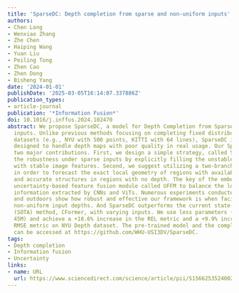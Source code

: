 ```yaml
---
title: 'SparseDC: Depth completion from sparse and non-uniform inputs'
authors:
- Chen Long
- Wenxiao Zhang
- Zhe Chen
- Haiping Wang
- Yuan Liu
- Peiling Tong
- Zhen Cao
- Zhen Dong
- Bisheng Yang
date: '2024-01-01'
publishDate: '2025-03-05T16:14:07.337886Z'
publication_types:
- article-journal
publication: '*Information Fusion*'
doi: 10.1016/j.inffus.2024.102470
abstract: We propose SparseDC, a model for Depth Completion from Sparse and non-uniform
  inputs. Unlike previous methods focusing on completing fixed distributions on benchmark
  datasets (e.g., NYU with 500 points, KITTI with 64 lines), SparseDC is specifically
  designed to handle depth maps with poor quality in real usage. Our SparseDC makes
  two major contributions. First, we design a simple strategy, called SFFM, to improve
  the robustness under sparse inputs by explicitly filling the unstable depth features
  with stable image features. Second, we suggest utilizing a two-branch feature embedder
  in order to forecast the exact local geometry of regions with available depth values
  and accurate structures in regions with no depth. The key of the embedder is an
  uncertainty-based feature fusion module called UFFM to balance the local and long-term
  information extracted by CNNs and ViTs. Numerous experiments conducted both indoors
  and outdoors show how robust and effective our framework is when facing sparse and
  non-uniform input depths. And SparseDC outperforms the current state-of-the-art
  (SOTA) method, CFormer, with varying inputs. We use less parameters (38.2M textless
  45M) and achieve a +18.6% increase in the REL metric and a +9.9% increase in the
  RMSE metric on NYU Depth dataset. The pre-trained model and the complete code repository
  can be accessed at https://github.com/WHU-USI3DV/SparseDC.
tags:
- Depth completion
- Information fusion
- Uncertainty
links:
- name: URL
  url: https://www.sciencedirect.com/science/article/pii/S1566253524002483
---
```

